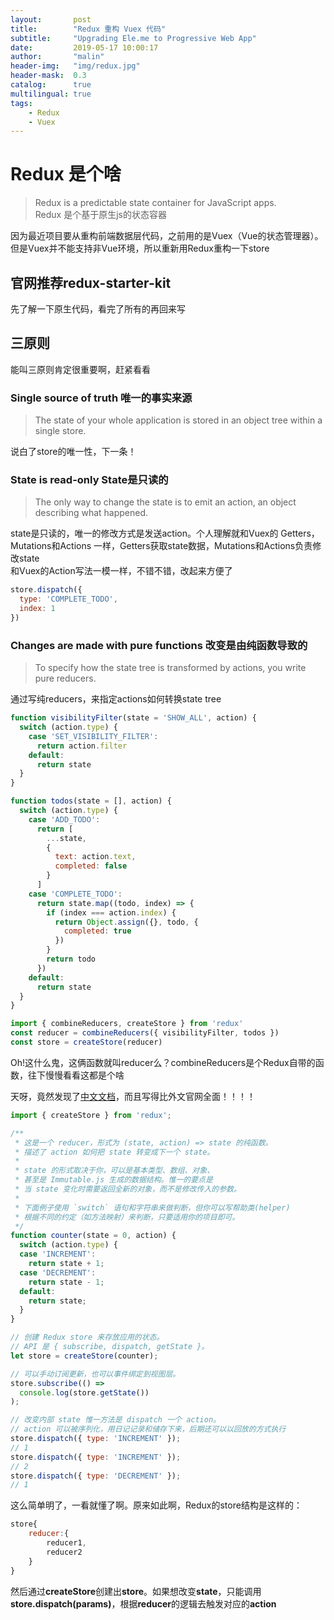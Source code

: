 ```yaml
---
layout:       post
title:        "Redux 重构 Vuex 代码"
subtitle:     "Upgrading Ele.me to Progressive Web App"
date:         2019-05-17 10:00:17
author:       "malin"
header-img:   "img/redux.jpg"
header-mask:  0.3
catalog:      true
multilingual: true
tags:
    - Redux
    - Vuex
---
```


# Redux 是个啥

> Redux is a predictable state container for JavaScript apps.<br/>
> Redux 是个基于原生js的状态容器

因为最近项目要从重构前端数据层代码，之前用的是Vuex（Vue的状态管理器）。但是Vuex并不能支持非Vue环境，所以重新用Redux重构一下store

## 官网推荐redux-starter-kit

先了解一下原生代码，看完了所有的再回来写

## 三原则

能叫三原则肯定很重要啊，赶紧看看

### Single source of truth 唯一的事实来源

> The state of your whole application is stored in an object tree within a single store.

说白了store的唯一性，下一条！

### State is read-only State是只读的

> The only way to change the state is to emit an action, an object describing what happened.

state是只读的，唯一的修改方式是发送action。个人理解就和Vuex的 Getters，Mutations和Actions 一样，Getters获取state数据，Mutations和Actions负责修改state<br/>
和Vuex的Action写法一模一样，不错不错，改起来方便了
```javascript
store.dispatch({
  type: 'COMPLETE_TODO',
  index: 1
})
```

### Changes are made with pure functions 改变是由纯函数导致的

> To specify how the state tree is transformed by actions, you write pure reducers.

通过写纯reducers，来指定actions如何转换state tree<br/>

```javascript
function visibilityFilter(state = 'SHOW_ALL', action) {
  switch (action.type) {
    case 'SET_VISIBILITY_FILTER':
      return action.filter
    default:
      return state
  }
}

function todos(state = [], action) {
  switch (action.type) {
    case 'ADD_TODO':
      return [
        ...state,
        {
          text: action.text,
          completed: false
        }
      ]
    case 'COMPLETE_TODO':
      return state.map((todo, index) => {
        if (index === action.index) {
          return Object.assign({}, todo, {
            completed: true
          })
        }
        return todo
      })
    default:
      return state
  }
}

import { combineReducers, createStore } from 'redux'
const reducer = combineReducers({ visibilityFilter, todos })
const store = createStore(reducer)
```
Oh!这什么鬼，这俩函数就叫reducer么？combineReducers是个Redux自带的函数，往下慢慢看看这都是个啥

天呀，竟然发现了[中文文档](https://www.redux.org.cn/)，而且写得比外文官网全面！！！！

```javascript
import { createStore } from 'redux';

/**
 * 这是一个 reducer，形式为 (state, action) => state 的纯函数。
 * 描述了 action 如何把 state 转变成下一个 state。
 *
 * state 的形式取决于你，可以是基本类型、数组、对象、
 * 甚至是 Immutable.js 生成的数据结构。惟一的要点是
 * 当 state 变化时需要返回全新的对象，而不是修改传入的参数。
 *
 * 下面例子使用 `switch` 语句和字符串来做判断，但你可以写帮助类(helper)
 * 根据不同的约定（如方法映射）来判断，只要适用你的项目即可。
 */
function counter(state = 0, action) {
  switch (action.type) {
  case 'INCREMENT':
    return state + 1;
  case 'DECREMENT':
    return state - 1;
  default:
    return state;
  }
}

// 创建 Redux store 来存放应用的状态。
// API 是 { subscribe, dispatch, getState }。
let store = createStore(counter);

// 可以手动订阅更新，也可以事件绑定到视图层。
store.subscribe(() =>
  console.log(store.getState())
);

// 改变内部 state 惟一方法是 dispatch 一个 action。
// action 可以被序列化，用日记记录和储存下来，后期还可以以回放的方式执行
store.dispatch({ type: 'INCREMENT' });
// 1
store.dispatch({ type: 'INCREMENT' });
// 2
store.dispatch({ type: 'DECREMENT' });
// 1
```

这么简单明了，一看就懂了啊。原来如此啊，Redux的store结构是这样的：<br/>

```javascript
store{
    reducer:{
        reducer1,
        reducer2
    }
}
```

然后通过**createStore**创建出**store**。如果想改变**state**，只能调用**store.dispatch(params)**，根据**reducer**的逻辑去触发对应的**action**